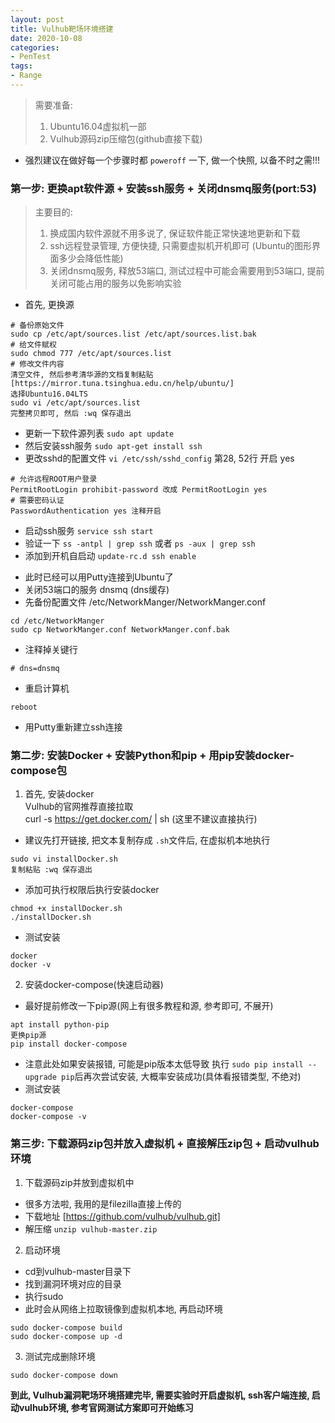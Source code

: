 ```yaml
---
layout: post
title: Vulhub靶场环境搭建
date: 2020-10-08
categories:
- PenTest
tags:
- Range
---
```


>需要准备: 
>1. Ubuntu16.04虚拟机一部  
>2. Vulhub源码zip压缩包(github直接下载)

* 强烈建议在做好每一个步骤时都 `poweroff` 一下, 做一个快照, 以备不时之需!!!

### 第一步: 更换apt软件源 + 安装ssh服务 + 关闭dnsmq服务(port:53)

>主要目的: 
>1. 换成国内软件源就不用多说了, 保证软件能正常快速地更新和下载
>2. ssh远程登录管理, 方便快捷, 只需要虚拟机开机即可 (Ubuntu的图形界面多少会降低性能)
>3. 关闭dnsmq服务, 释放53端口, 测试过程中可能会需要用到53端口, 提前关闭可能占用的服务以免影响实验

* 首先, 更换源
```
# 备份原始文件
sudo cp /etc/apt/sources.list /etc/apt/sources.list.bak
# 给文件赋权
sudo chmod 777 /etc/apt/sources.list
# 修改文件内容
清空文件, 然后参考清华源的文档复制粘贴
[https://mirror.tuna.tsinghua.edu.cn/help/ubuntu/]
选择Ubuntu16.04LTS
sudo vi /etc/apt/sources.list
完整拷贝即可, 然后 :wq 保存退出
```
- 更新一下软件源列表 `sudo apt update`
- 然后安装ssh服务 `sudo apt-get install ssh`
- 更改sshd的配置文件 `vi /etc/ssh/sshd_config`  第28, 52行 开启 yes
```
# 允许远程ROOT用户登录
PermitRootLogin prohibit-password 改成 PermitRootLogin yes
# 需要密码认证
PasswordAuthentication yes 注释开启
```
- 启动ssh服务 `service ssh start`
- 验证一下 `ss -antpl | grep ssh` 或者 `ps -aux | grep ssh`
- 添加到开机自启动 `update-rc.d ssh enable`

* 此时已经可以用Putty连接到Ubuntu了
* 关闭53端口的服务 dnsmq (dns缓存)
* 先备份配置文件 /etc/NetworkManger/NetworkManger.conf
```
cd /etc/NetworkManger
sudo cp NetworkManger.conf NetworkManger.conf.bak
```
* 注释掉关键行
```
# dns=dnsmq
```
* 重启计算机
```
reboot
```
* 用Putty重新建立ssh连接



### 第二步: 安装Docker + 安装Python和pip + 用pip安装docker-compose包<br>
1. 首先, 安装docker<br>
Vulhub的官网推荐直接拉取<br>
curl -s https://get.docker.com/ | sh   (这里不建议直接执行)<br>
* 建议先打开链接, 把文本复制存成 `.sh`文件后, 在虚拟机本地执行
```
sudo vi installDocker.sh
复制粘贴 :wq 保存退出
```
*  添加可执行权限后执行安装docker
```
chmod +x installDocker.sh
./installDocker.sh
```
*  测试安装
```
docker 
docker -v
```
2.  安装docker-compose(快速启动器)
* 最好提前修改一下pip源(网上有很多教程和源, 参考即可, 不展开)
```
apt install python-pip
更换pip源
pip install docker-compose
```
* 注意此处如果安装报错, 可能是pip版本太低导致
  执行 `sudo pip install --upgrade pip`后再次尝试安装, 大概率安装成功(具体看报错类型, 不绝对)
* 测试安装
```
docker-compose
docker-compose -v
```

### 第三步: 下载源码zip包并放入虚拟机 + 直接解压zip包 + 启动vulhub环境

1. 下载源码zip并放到虚拟机中
* 很多方法啦, 我用的是filezilla直接上传的
* 下载地址 [https://github.com/vulhub/vulhub.git]
* 解压缩 `unzip vulhub-master.zip`
2. 启动环境
* cd到vulhub-master目录下
* 找到漏洞环境对应的目录
* 执行sudo
* 此时会从网络上拉取镜像到虚拟机本地, 再启动环境
```
sudo docker-compose build
sudo docker-compose up -d
```
3. 测试完成删除环境
```
sudo docker-compose down
```

**到此, Vulhub漏洞靶场环境搭建完毕, 需要实验时开启虚拟机, ssh客户端连接, 启动vulhub环境, 参考官网测试方案即可开始练习**
